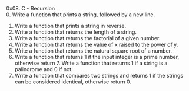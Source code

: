 0x08. C - Recursion  
0. Write a function that prints a string, followed by a new line.  
1. Write a function that prints a string in reverse.  
2. Write a function that returns the length of a string.  
3. Write a function that returns the factorial of a given number.  
4. Write a function that returns the value of x raised to the power of y.  
5. Write a function that returns the natural square root of a number.
6. Write a function that returns 1 if the input integer is a prime number, otherwise return 7. Write a function that returns 1 if a string is a palindrome and 0 if not.  
8. Write a function that compares two strings and returns 1 if the strings can be considered identical, otherwise return 0.
